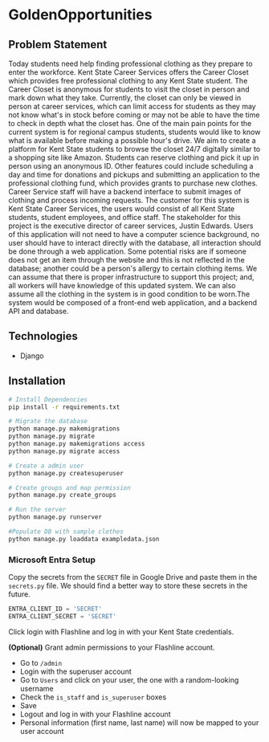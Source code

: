 # GoldenOpportunities

## Problem Statement

Today students need help finding professional clothing as they prepare to enter the workforce. Kent State Career Services offers the Career Closet which provides free professional clothing to any Kent State student. The Career Closet is anonymous for students to visit the closet in person and mark down what they take. Currently, the closet can only be viewed in person at career services, which can limit access for students as they may not know what's in stock before coming or may not be able to have the time to check in depth what the closet has. One of the main pain points for the current system is for regional campus students, students would like to know what is available before making a possible hour's drive. We aim to create a platform for Kent State students to browse the closet 24/7 digitally similar to a shopping site like Amazon. Students can reserve clothing and pick it up in person using an anonymous ID. Other features could include scheduling a day and time for donations and pickups and submitting an application to the professional clothing fund, which provides grants to purchase new clothes. Career Service staff will have a backend interface to submit images of clothing and process incoming requests. The customer for this system is Kent State Career Services, the users would consist of all Kent State students, student employees, and office staff. The stakeholder for this project is the executive director of career services, Justin Edwards. Users of this application will not need to have a computer science background, no user should have to interact directly with the database, all interaction should be done through a web application. Some potential risks are if someone does not get an item through the website and this is not reflected in the database; another could be a person's allergy to certain clothing items. We can assume that there is proper infrastructure to support this project; and, all workers will have knowledge of this updated system. We can also assume all the clothing in the system is in good condition to be worn.The system would be composed of a front-end web application, and a backend API and database.

## Technologies

- Django

## Installation

```bash
# Install Dependencies
pip install -r requirements.txt

# Migrate the database
python manage.py makemigrations
python manage.py migrate
python manage.py makemigrations access
python manage.py migrate access

# Create a admin user
python manage.py createsuperuser

# Create groups and map permission
python manage.py create_groups

# Run the server
python manage.py runserver

#Populate DB with sample clothes
python manage.py loaddata exampledata.json
```

### Microsoft Entra Setup

Copy the secrets from the `SECRET` file in Google Drive and paste them in the `secrets.py` file. We should find a better way to store these secrets in the future.

```python
ENTRA_CLIENT_ID = 'SECRET'
ENTRA_CLIENT_SECRET = 'SECRET'
```

Click login with Flashline and log in with your Kent State credentials.

**(Optional)** Grant admin permissions to your Flashline account.

- Go to `/admin`
- Login with the superuser account
- Go to `Users` and click on your user, the one with a random-looking username
- Check the `is_staff` and `is_superuser` boxes
- Save
- Logout and log in with your Flashline account
- Personal information (first name, last name) will now be mapped to your user account
